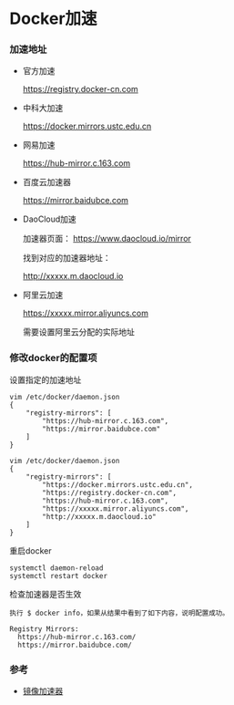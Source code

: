 
# Docker加速

### 加速地址
* 官方加速
  
    https://registry.docker-cn.com


* 中科大加速

    https://docker.mirrors.ustc.edu.cn


* 网易加速

    https://hub-mirror.c.163.com


* 百度云加速器
  
    https://mirror.baidubce.com

* DaoCloud加速

    加速器页面：
     https://www.daocloud.io/mirror
    
    找到对应的加速器地址：
    
    http://xxxxx.m.daocloud.io    


* 阿里云加速
  
    https://xxxxx.mirror.aliyuncs.com
    
    需要设置阿里云分配的实际地址


### 修改docker的配置项
设置指定的加速地址

    vim /etc/docker/daemon.json
    {
        "registry-mirrors": [
            "https://hub-mirror.c.163.com",
            "https://mirror.baidubce.com"
        ]
    }
    
    vim /etc/docker/daemon.json
    {
        "registry-mirrors": [
            "https://docker.mirrors.ustc.edu.cn",
            "https://registry.docker-cn.com",
            "https://hub-mirror.c.163.com",
            "https://xxxxx.mirror.aliyuncs.com",
            "http://xxxxx.m.daocloud.io"
        ]
    }

重启docker

    systemctl daemon-reload
    systemctl restart docker

检查加速器是否生效

    执行 $ docker info，如果从结果中看到了如下内容，说明配置成功。
    
    Registry Mirrors:
      https://hub-mirror.c.163.com/
      https://mirror.baidubce.com/



### 参考
* [镜像加速器](https://yeasy.gitbook.io/docker_practice/install/mirror)